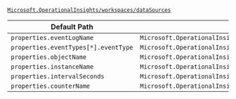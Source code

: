 [`Microsoft.OperationalInsights/workspaces/dataSources`](https://docs.microsoft.com/en-us/azure/templates/microsoft.operationalinsights/workspaces/datasources)

| Default Path | Alias |
|---|---|
| `properties.eventLogName` | `Microsoft.OperationalInsights/workspaces/dataSources/eventLogName` |
| `properties.eventTypes[*].eventType` | `Microsoft.OperationalInsights/workspaces/dataSources/eventTypes[*].eventType` |
| `properties.objectName` | `Microsoft.OperationalInsights/workspaces/dataSources/objectName` |
| `properties.instanceName` | `Microsoft.OperationalInsights/workspaces/dataSources/instanceName` |
| `properties.intervalSeconds` | `Microsoft.OperationalInsights/workspaces/dataSources/intervalSeconds` |
| `properties.counterName` | `Microsoft.OperationalInsights/workspaces/dataSources/counterName` |


